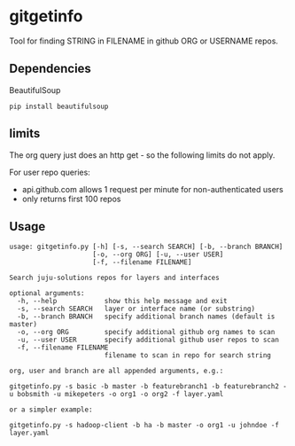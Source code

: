 # gitgetinfo

Tool for finding STRING in FILENAME in github ORG or USERNAME repos.

## Dependencies

BeautifulSoup

	pip install beautifulsoup

## limits 
The org query just does an http get - so the following limits do not apply.
 
For user repo queries:
* api.github.com allows 1 request per minute for non-authenticated users
* only returns first 100 repos

## Usage

	usage: gitgetinfo.py [-h] [-s, --search SEARCH] [-b, --branch BRANCH]
	                     [-o, --org ORG] [-u, --user USER]
	                     [-f, --filename FILENAME]
	
	Search juju-solutions repos for layers and interfaces
	
	optional arguments:
	  -h, --help            show this help message and exit
	  -s, --search SEARCH   layer or interface name (or substring)
	  -b, --branch BRANCH   specify additional branch names (default is master)
	  -o, --org ORG         specify additional github org names to scan
	  -u, --user USER       specify additional github user repos to scan
	  -f, --filename FILENAME
	                        filename to scan in repo for search string
	
	org, user and branch are all appended arguments, e.g.: 
	
	gitgetinfo.py -s basic -b master -b featurebranch1 -b featurebranch2 -u bobsmith -u mikepeters -o org1 -o org2 -f layer.yaml
	
	or a simpler example:
	
	gitgetinfo.py -s hadoop-client -b ha -b master -o org1 -u johndoe -f layer.yaml
